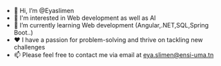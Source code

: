 - 👋 Hi, I’m @Eyaslimen
- 👀 I'm interested in Web development as well as AI
- 🌱 I’m currently learning Web development (Angular,.NET,SQL,Spring Boot..)
- ❤️ I have a passion for problem-solving and thrive on tackling new challenges
- 📫 Please feel free to contact me via email at eya.slimen@ensi-uma.tn


<!---
Eyaslimen/Eyaslimen is a ✨ special ✨ repository because its `README.md` (this file) appears on your GitHub profile.
You can click the Preview link to take a look at your changes.
--->
